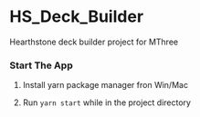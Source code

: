 # HS_Deck_Builder
Hearthstone deck builder project for MThree


### Start The App ###

1. Install yarn package manager fron Win/Mac

2. Run ```yarn start``` while in the project directory
